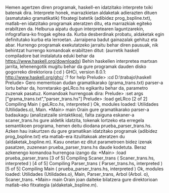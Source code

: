 Hemen agertzen diren programak, haskell-en idatzitako interprete txiki batenak dira. Interprete honek, marrazkietan aldaketak adierazten dituen (asmatutako gramatikatik) fitxategi batetik (adibidez prog_bspline.txt), matlab-en idatzitako programak ateratzen ditu, eta marrazkiak egiteko erabiltzen da. Helburua aipatu dugun interpretearen laguntzarekin, infografiara-ko frogak egitea da. Kurba desberdinak probatu, aldaketak egin definitutako kurba eta lerroetan. Jarraipena badut gainazalak gehituz eta abar.
Hurrengo programak exekutatzeko jarraitu behar diren pausuak, nik behintzat hurrengo komandoak erabiltzen ditut:
(aurretik haskell compiladore bat instalatuta eduki behar da https://www.haskell.org/downloads)
Behin haskellen interpretea martxan jarrita, lehenengotik mugitu behar da gure programak dauden disko gogorreko direktoriora (:cd )
GHCi, version 8.0.1: http://www.haskell.org/ghc/  :? for help
Prelude> :cd D:\trabajo\haskell
Prelude>
Gero mementoan dudan gramatikarako (grama_trans.txt) parser-a lortu behar da, horretarako geLRco.hs egikaritu behar da, parametro zuzenak pasatuz. Komandoak hurrengoak dira:
Prelude> :set args ["grama_trans.txt","parser_trans.hs"]
Prelude> :load geLRco
[2 of 2] Compiling Main             ( geLRco.hs, interpreted )
Ok, modules loaded: Utilidades (Utilidades.o), Main.
*Main> main
Orain gure gramatikarako parser-a badaukagu (analizatzaile sintaktikoa), falta zaiguna eskaner-a scaner_trans.hs gure aldetik idatzita, tokenak lortzeko eta erregela semantikoen programa, hemen deitu diodana prueba_parser_trans.hs. Azken hau irakurtzen du gure gramatikan idatzitako programak (adibidez prog_bspline.txt) eta matlab-era itzulitakoak ateratzen du (aldaketak_bspline.m). Kasu onetan ez ditut parametroen bidez izenak pasatzen, zuzenean prueba_parser_trans.hs daude kodetuta. 
Beraz azkenengo komandoa hurrengoa izango da:
*Main> :load prueba_parser_trans
[3 of 5] Compiling Scaner_trans     ( Scaner_trans.hs, interpreted )
[4 of 5] Compiling Parser_trans     ( Parser_trans.hs, interpreted )
[5 of 5] Compiling Main             ( prueba_parser_trans.hs, interpreted )
Ok, modules loaded: Utilidades (Utilidades.o), Main, Parser_trans, Arbol (Arbol.
o), Scaner_trans.
*Main> main
Orain joan daiteke bilatzera gure direktorioan matlab-eko fitxategia (aldaketak_bspline.m).
